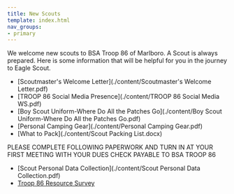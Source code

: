 ```yaml
---
title: New Scouts
template: index.html
nav_groups:
- primary
---
```


We welcome new scouts to BSA Troop 86 of Marlboro. A Scout is always prepared. Here is some information that will be helpful for you in the journey to Eagle Scout.
- [Scoutmaster's Welcome Letter](./content/Scoutmaster's Welcome Letter.pdf)
- [TROOP 86 Social Media Presence](./content/TROOP 86 Social Media WS.pdf)
- [Boy Scout Uniform-Where Do All the Patches Go](./content/Boy Scout Uniform-Where Do All the Patches Go.pdf)
- [Personal Camping Gear](./content/Personal Camping Gear.pdf)
- [What to Pack](./content/Scout Packing List.docx)

PLEASE COMPLETE FOLLOWING PAPERWORK AND TURN IN AT YOUR FIRST MEETING WITH YOUR DUES CHECK PAYABLE TO BSA TROOP 86
- [Scout Personal Data Collection](./content/Scout Personal Data Collection.pdf)
- [Troop 86 Resource Survey](./content/troop_resource_survey.pdf)
